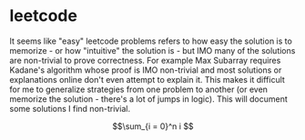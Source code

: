 # leetcode

It seems like "easy" leetcode problems refers to how easy the solution is to memorize - or how "intuitive" the solution is - but IMO many of the solutions are non-trivial to prove correctness. For example Max Subarray requires Kadane's algorithm whose proof is IMO non-trivial and most solutions or explanations online don't even attempt to explain it. This makes it difficult for me to generalize strategies from one problem to another (or even memorize the solution - there's a lot of jumps in logic). This will document some solutions I find non-trivial.

$$\sum_{i = 0}^n i $$
